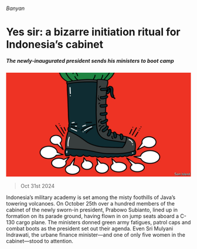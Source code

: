 ###### Banyan

# Yes sir: a bizarre initiation ritual for Indonesia’s cabinet 

##### The newly-inaugurated president sends his ministers to boot camp 

![image](images/20241102_ASD001.jpg) 

> Oct 31st 2024 

Indonesia’s military academy is set among the misty foothills of Java’s towering volcanoes. On October 25th over a hundred members of the cabinet of the newly sworn-in president, Prabowo Subianto, lined up in formation on its parade ground, having flown in on jump seats aboard a C-130 cargo plane. The ministers donned green army fatigues, patrol caps and combat boots as the president set out their agenda. Even Sri Mulyani Indrawati, the urbane finance minister—and one of only five women in the cabinet—stood to attention.

